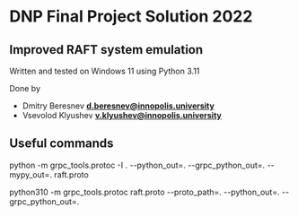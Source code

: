 # DNP Final Project Solution 2022

## Improved RAFT system emulation

Written and tested on Windows 11 using Python 3.11

Done by

- Dmitry Beresnev **d.beresnev@innopolis.university**
- Vsevolod Klyushev **v.klyushev@innopolis.university**

## Useful commands

python -m grpc_tools.protoc -I . --python_out=. --grpc_python_out=. --mypy_out=. raft.proto

python310 -m grpc_tools.protoc raft.proto --proto_path=. --python_out=. --grpc_python_out=.
